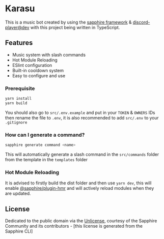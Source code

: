 # Karasu

This is a music bot created by using the [sapphire framework][sapphire] & [discord-player@dev][discord-player] with this project being written in TypeScript.

## Features

- Music system with slash commands
- Hot Module Reloading
- ESlint configuration
- Built-in cooldown system
- Easy to configure and use

### Prerequisite

```sh
yarn install
yarn build
```

You should also go to `src/.env.example` and put in your `TOKEN` & `OWNERS` IDs then rename the file to `.env`, it is also recommended to add `src/.env` to your `.gitignore`

### How can I generate a command?

```sh
sapphire generate command <name>
```

This will automatically generate a slash command in the `src/commands` folder from the template in the `templates` folder

### Hot Module Reloading

It is advised to firstly build the dist folder and then use `yarn dev`, this will enable [@sapphire/plugin-hmr][sapphire-hmr] and will actively reload modules when they are updated.

## License

Dedicated to the public domain via the [Unlicense], courtesy of the Sapphire Community and its contributors - [this license is generated from the Sapphire CLI]

[sapphire]: https://github.com/sapphiredev/framework
[sapphire-hmr]: https://www.npmjs.com/package/@sapphire/plugin-hmr
[discord-player]: https://github.com/Androz2091/discord-player/tree/develop
[unlicense]: https://github.com/sapphiredev/examples/blob/main/LICENSE.md
